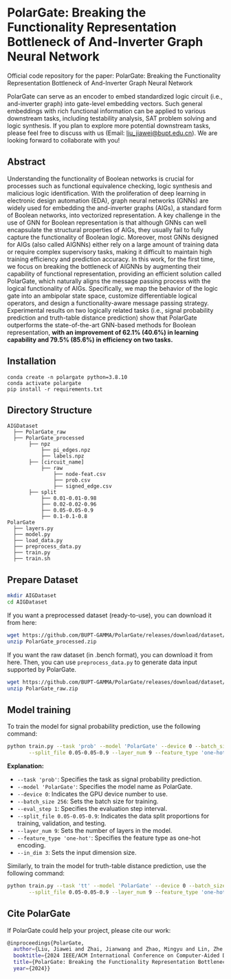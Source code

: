 # PolarGate: Breaking the Functionality Representation Bottleneck of And-Inverter Graph Neural Network

Official code repository for the paper:
PolarGate: Breaking the Functionality Representation Bottleneck of And-Inverter Graph Neural Network

PolarGate can serve as an encoder to embed standardized logic circuit (i.e., and-inverter graph) into gate-level embedding vectors. Such general embeddings with rich functional information can be applied to various downstream tasks, including testability analysis, SAT problem solving and logic synthesis. If you plan to explore more potential downstream tasks, please feel free to discuss with us (Email: liu_jiawei@bupt.edu.cn). We are looking forward to collaborate with you!


## Abstract
Understanding the functionality of Boolean networks is crucial for processes such as functional equivalence checking, logic synthesis and malicious logic identification. 
With the proliferation of deep learning in electronic design automation (EDA), graph neural networks (GNNs) are widely used for embedding the and-inverter graphs (AIGs), a standard form of Boolean networks, into vectorized representation. 
A key challenge in the use of GNN for Boolean representation is that although GNNs can well encapsulate the structural properties of AIGs, they usually fail to fully capture the functionality of Boolean logic. 
Moreover, most GNNs designed for AIGs (also called AIGNNs) either rely on a large amount of training data or require complex supervisory tasks, making it difficult to maintain high training efficiency and prediction accuracy. 
In this work, for the first time, we focus on breaking the bottleneck of AIGNNs by augmenting their capability of functional representation, providing an efficient solution called PolarGate, which naturally aligns the message passing process with the logical functionality of AIGs. 
Specifically, we map the behavior of the logic gate into an ambipolar state space, customize differentiable logical operators, and design a functionality-aware message passing strategy. 
Experimental results on two logically related tasks (i.e., signal probability prediction and truth-table distance prediction) show that PolarGate outperforms the state-of-the-art GNN-based methods for Boolean representation, **with an improvement of 62.1% (40.6%) in learning capability and 79.5% (85.6%) in efficiency on two tasks.**

## Installation
```shell
conda create -n polargate python=3.8.10
conda activate polargate
pip install -r requirements.txt
```

## Directory Structure

```
AIGDataset
  ├── PolarGate_raw
  ├── PolarGate_processed
       ├── npz
           ├── pi_edges.npz
           ├── labels.npz
       ├── [circuit_name]
           ├── raw
               ├── node-feat.csv
               ├── prob.csv
               ├── signed_edge.csv
       ├── split
           ├── 0.01-0.01-0.98
           ├── 0.02-0.02-0.96
           ├── 0.05-0.05-0.9
           ├── 0.1-0.1-0.8
PolarGate
  ├── layers.py
  ├── model.py
  ├── load_data.py
  ├── preprocess_data.py
  ├── train.py
  ├── train.sh
```

## Prepare Dataset
```bash
mkdir AIGDataset
cd AIGDataset
```
If you want a preprocessed dataset (ready-to-use), you can download it from here:
```bash
wget https://github.com/BUPT-GAMMA/PolarGate/releases/download/dataset/PolarGate_processed.zip
unzip PolarGate_processed.zip 
```
If you want the raw dataset (in .bench format), you can download it from here. Then, you can use `preprocess_data.py` to generate data input supported by PolarGate.
```bash
wget https://github.com/BUPT-GAMMA/PolarGate/releases/download/dataset/PolarGate_raw.zip
unzip PolarGate_raw.zip 
```

## Model training
To train the model for signal probability prediction, use the following command:
```bash
python train.py --task 'prob' --model 'PolarGate' --device 0 --batch_size 256 --eval_step 1 \
       --split_file 0.05-0.05-0.9 --layer_num 9 --feature_type 'one-hot' --in_dim 3
```

**Explanation:**
- `--task 'prob'`: Specifies the task as signal probability prediction.
- `--model 'PolarGate'`: Specifies the model name as PolarGate.
- `--device 0`: Indicates the GPU device number to use.
- `--batch_size 256`: Sets the batch size for training.
- `--eval_step 1`: Specifies the evaluation step interval.
- `--split_file 0.05-0.05-0.9`: Indicates the data split proportions for training, validation, and testing.
- `--layer_num 9`: Sets the number of layers in the model.
- `--feature_type 'one-hot'`: Specifies the feature type as one-hot encoding.
- `--in_dim 3`: Sets the input dimension size.

Similarly, to train the model for truth-table distance prediction, use the following command:

```bash
python train.py --task 'tt' --model 'PolarGate' --device 0 --batch_size 256 --eval_step 1 \
       --split_file 0.05-0.05-0.9 --layer_num 9 --feature_type 'one-hot' --in_dim 3
```

## Cite PolarGate
If PolarGate could help your project, please cite our work:
```bash
@inproceedings{PolarGate,
  author={Liu, Jiawei and Zhai, Jianwang and Zhao, Mingyu and Lin, Zhe and Yu, Bei and Shi, Chuan},
  booktitle={2024 IEEE/ACM International Conference on Computer-Aided Design (ICCAD)}, 
  title={PolarGate: Breaking the Functionality Representation Bottleneck of And-Inverter Graph Neural Network}, 
  year={2024}}
```
